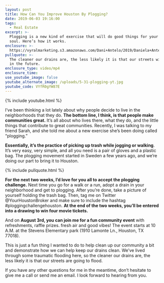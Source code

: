 ```yaml
---
layout: post
title: How Can You Improve Houston By Plogging?
date: 2019-06-03 19:16:00
tags:
  - Real Estate
excerpt: >-
  Plogging is a new kind of exercise that will do good things for your body and
  soul. Here’s how it works.
enclosure: >-
  https://vyralmarketing.s3.amazonaws.com/Dani+Antelo/2019/Daniela+Antelo+Keller+Williams+_+Plogging+Challenge+Houston.mp4
pullquote: >-
  The cleaner our drains are, the less likely it is that our streets will flood
  in the future.
enclosure_type: video/mp4
enclosure_time:
use_youtube_image: false
youtube_alternate_image: /uploads/5-31-plogging-yt.jpg
youtube_code: VYfR0gYW87E
---
```


{% include youtube.html %}

I’ve been thinking a lot lately about why people decide to live in the neighborhoods that they do. **The bottom line, I think, is that people make communities great.** It’s all about who lives there, what they do, and the little things that contribute to great communities. Recently, I was talking to my friend Sarah, and she told me about a new exercise she’s been doing called “plogging.”&nbsp;

**Essentially, it’s the practice of picking up trash while jogging or walking**. It’s very easy, very simple, and all you need is a pair of gloves and a plastic bag. The plogging movement started in Sweden a few years ago, and we’re doing our part to bring it to Houston.&nbsp;

{% include pullquote.html %}

**For the next two weeks, I’d love for you all to accept the plogging challenge.** Next time you go for a walk or a run, adopt a drain in your neighborhood and get to plogging. After you’re done, take a picture of yourself holding the trash bag. Then, tag me on Twitter @YourHoustonBroker and make sure to include the hashtag \#ploggingchallengehouston. **At the end of the two weeks, you’ll be entered into a drawing to win four movie tickets.**

And on **August 3rd, you can join me for a fun community event** with refreshments, raffle prizes. fresh air and good vibes\! The event starts at 10 A.M. at the Stevens Elementary park (1910 Lamonte Ln., Houston, TX 77018).&nbsp;

This is just a fun thing I wanted to do to help clean up our community a bit and demonstrate how we can help keep our drains clean. We’ve lived through some traumatic flooding here, so the cleaner our drains are, the less likely it is that our streets are going to flood.&nbsp;

If you have any other questions for me in the meantime, don’t hesitate to give me a call or send me an email. I look forward to hearing from you.
